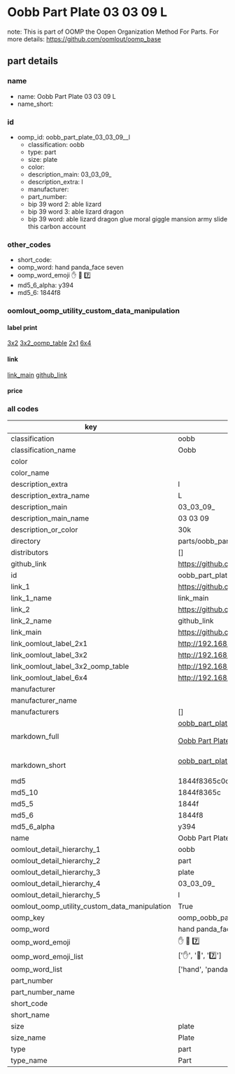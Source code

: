 # Oobb Part Plate 03 03 09  L  

note: This is part of OOMP the Oopen Organization Method For Parts. For more details: https://github.com/oomlout/oomp_base

##  part details





### name
* name: Oobb Part Plate 03 03 09  L
* name_short: 
### id
* oomp_id: oobb_part_plate_03_03_09__l
  * classification: oobb
  * type: part
  * size: plate
  * color: 
  * description_main: 03_03_09_
  * description_extra: l
  * manufacturer: 
  * part_number: 
  * bip 39 word 2: able lizard
  * bip 39 word 3: able lizard dragon
  * bip 39 word: able lizard dragon glue moral giggle mansion army slide this carbon account

### other_codes
* short_code: 
* oomp_word: hand panda_face seven
* oomp_word_emoji :hand: :panda_face: :seven:
* md5_6_alpha: y394
* md5_6: 1844f8






### oomlout_oomp_utility_custom_data_manipulation
#### label print
[3x2](http://192.168.1.245:1112/?label=oomp%20y394)
[3x2_oomp_table](http://192.168.1.107:1112/?label=oomp%20y394)
[2x1](http://192.168.1.242:1112/?label=oomp%20y394)
[6x4](http://192.168.1.55:1112/?label=oomp%20y394)    

#### link

[link_main](https://github.com/oomlout/oomlout_oomp_current_version_messy/tree/main/parts/oobb_part_plate_03_03_09__l) [github_link](https://github.com/oomlout/oomlout_oomp_part_src/tree/main/parts/oobb_part_plate_03_03_09__l)                             

#### price







### all codes 
| key | value |  
| --- | --- |  
| classification | oobb |  
| classification_name | Oobb |  
| color |  |  
| color_name |  |  
| description_extra | l |  
| description_extra_name | L |  
| description_main | 03_03_09_ |  
| description_main_name | 03 03 09  |  
| description_or_color | 30k |  
| directory | parts/oobb_part_plate_03_03_09__l |  
| distributors | [] |  
| github_link | https://github.com/oomlout/oomlout_oomp_part_src/tree/main/parts/oobb_part_plate_03_03_09__l |  
| id | oobb_part_plate_03_03_09__l |  
| link_1 | https://github.com/oomlout/oomlout_oomp_current_version_messy/tree/main/parts/oobb_part_plate_03_03_09__l |  
| link_1_name | link_main |  
| link_2 | https://github.com/oomlout/oomlout_oomp_part_src/tree/main/parts/oobb_part_plate_03_03_09__l |  
| link_2_name | github_link |  
| link_main | https://github.com/oomlout/oomlout_oomp_current_version_messy/tree/main/parts/oobb_part_plate_03_03_09__l |  
| link_oomlout_label_2x1 | http://192.168.1.242:1112/?label=oomp%20y394 |  
| link_oomlout_label_3x2 | http://192.168.1.245:1112/?label=oomp%20y394 |  
| link_oomlout_label_3x2_oomp_table | http://192.168.1.107:1112/?label=oomp%20y394 |  
| link_oomlout_label_6x4 | http://192.168.1.55:1112/?label=oomp%20y394 |  
| manufacturer |  |  
| manufacturer_name |  |  
| manufacturers | [] |  
| markdown_full | [oobb_part_plate_03_03_09__l](https://github.com/oomlout/oomlout_oomp_current_version_messy/tree/main/parts/oobb_part_plate_03_03_09__l)<br>[](https://github.com/oomlout/oomlout_oomp_current_version_messy/tree/main/parts/oobb_part_plate_03_03_09__l)<br>[Oobb Part Plate 03 03 09  L](https://github.com/oomlout/oomlout_oomp_current_version_messy/tree/main/parts/oobb_part_plate_03_03_09__l)<br><br> |  
| markdown_short | [oobb_part_plate_03_03_09__l](https://github.com/oomlout/oomlout_oomp_current_version_messy/tree/main/parts/oobb_part_plate_03_03_09__l)<br><br> |  
| md5 | 1844f8365c0c10e987c7d63e8420b002 |  
| md5_10 | 1844f8365c |  
| md5_5 | 1844f |  
| md5_6 | 1844f8 |  
| md5_6_alpha | y394 |  
| name | Oobb Part Plate 03 03 09  L |  
| oomlout_detail_hierarchy_1 | oobb |  
| oomlout_detail_hierarchy_2 | part |  
| oomlout_detail_hierarchy_3 | plate |  
| oomlout_detail_hierarchy_4 | 03_03_09_ |  
| oomlout_detail_hierarchy_5 | l |  
| oomlout_oomp_utility_custom_data_manipulation | True |  
| oomp_key | oomp_oobb_part_plate_03_03_09__l |  
| oomp_word | hand panda_face seven |  
| oomp_word_emoji | :hand: :panda_face: :seven: |  
| oomp_word_emoji_list | [':hand:', ':panda_face:', ':seven:'] |  
| oomp_word_list | ['hand', 'panda_face', 'seven'] |  
| part_number |  |  
| part_number_name |  |  
| short_code |  |  
| short_name |  |  
| size | plate |  
| size_name | Plate |  
| type | part |  
| type_name | Part |  
